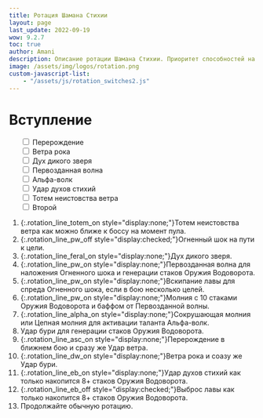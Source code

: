 ```yaml
---
title: Ротация Шамана Стихии
layout: page
last_update: 2022-09-19
wow: 9.2.7
toc: true
author: Amani
description: Описание ротации Шамана Стихии. Приоритет способностей на этой странице динамически меняется в зависимости от того, какие выбраны таланты, легендарный предмет и ковенант.
image: /assets/img/logos/rotation.png
custom-javascript-list:
    - "/assets/js/rotation_switches2.js"
---
```


# Вступление

<ul class="rotation_switches" style="list-style-type: none;">

  <li id="rotation_switch_asc" class="rotation_switch"><input type="checkbox"> Перерождение</li>
  <li id="rotation_switch_dw" class="rotation_switch"><input type="checkbox"> Ветра рока</li>
  <li id="rotation_switch_feral" class="rotation_switch"><input type="checkbox"> Дух дикого зверя</li>
  <li id="rotation_switch_pw" class="rotation_switch"><input type="checkbox"> Первозданная волна</li>
  <li id="rotation_switch_alpha" class="rotation_switch"><input type="checkbox"> Альфа-волк</li>
  <li id="rotation_switch_eb" class="rotation_switch"><input type="checkbox"> Удар духов стихий</li>
  <li id="rotation_switch_totem" class="rotation_switch"><input type="checkbox"> Тотем неистовства ветра</li>
  <li id="rotation_switch_test" class="rotation_switch"><input type="checkbox"> Второй</li>
    
</ul>


1. {:.rotation_line_totem_on style="display:none;"}Тотем неистовства ветра как можно ближе к боссу на момент пула.
2. {:.rotation_line_pw_off style="display:checked;"}Огненный шок на пути к цели.
3. {:.rotation_line_feral_on style="display:none;"}Дух дикого зверя.
4. {:.rotation_line_pw_on style="display:none;"}Первозданная волна для наложения Огненного шока и генерации стаков Оружия Водоворота.
5. {:.rotation_line_pw_on style="display:none;"}Вскипание лавы для спреда Огненного шока, если в бою несколько целей.
6. {:.rotation_line_pw_on style="display:none;"}Молния с 10 стаками Оружия Водоворота и баффом от Первозданной волны.
7. {:.rotation_line_alpha_on style="display:none;"}Сокрушающая молния или Цепная молния для активации таланта Альфа-волк.
8. Удар бури для генерации стаков Оружия Водоворота.
9. {:.rotation_line_asc_on style="display:none;"}Перерождение в ближнем бою и сразу же Удар ветра.
10. {:.rotation_line_dw_on style="display:none;"}Ветра рока и соазу же Удар бури.
11. {:.rotation_line_eb_on style="display:none;"}Удар духов стихий как только накопится 8+ стаков Оружия Водоворота.
12. {:.rotation_line_eb_off style="display:checked;"}Выброс лавы как только накопится 8+ стаков Оружия Водоворота.
13. Продолжайте обычную ротацию.





